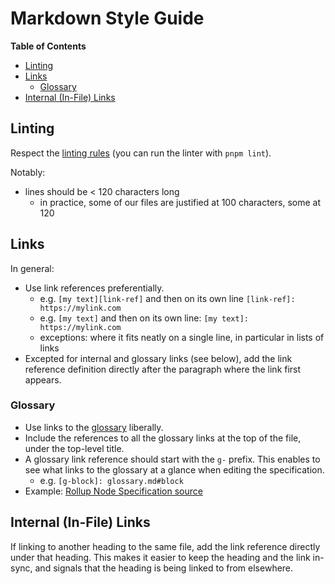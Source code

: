 # Markdown Style Guide

<!-- START doctoc generated TOC please keep comment here to allow auto update -->
<!-- DON'T EDIT THIS SECTION, INSTEAD RE-RUN doctoc TO UPDATE -->
**Table of Contents**

- [Linting](#linting)
- [Links](#links)
  - [Glossary](#glossary)
- [Internal (In-File) Links](#internal-in-file-links)

<!-- END doctoc generated TOC please keep comment here to allow auto update -->

## Linting

Respect the [linting rules] (you can run the linter with `pnpm lint`).

Notably:

- lines should be < 120 characters long
  - in practice, some of our files are justified at 100 characters, some at 120

[linting rules]: linting.md#markdown

## Links

In general:

- Use link references preferentially.
  - e.g. `[my text][link-ref]` and then on its own line `[link-ref]: https://mylink.com`
  - e.g. `[my text]` and then on its own line: `[my text]: https://mylink.com`
  - exceptions: where it fits neatly on a single line, in particular in lists of links
- Excepted for internal and glossary links (see below), add the link reference definition directly
  after the paragraph where the link first appears.

### Glossary

- Use links to the [glossary] liberally.
- Include the references to all the glossary links at the top of the file, under the top-level
  title.
- A glossary link reference should start with the `g-` prefix. This enables to see what links to the
  glossary at a glance when editing the specification.
  - e.g. `[g-block]: glossary.md#block`
- Example: [Rollup Node Specification source][rollup-node]

[glossary]: ../glossary.md
[rollup-node]: ../rollup-node.md

## Internal (In-File) Links

If linking to another heading to the same file, add the link reference directly under that heading.
This makes it easier to keep the heading and the link in-sync, and signals that the heading is being
linked to from elsewhere.
